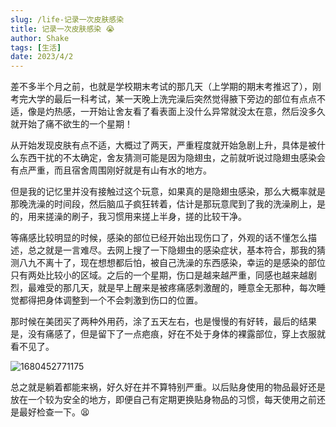 ```yaml
---
slug: /life-记录一次皮肤感染
title: 记录一次皮肤感染 😭
author: Shake
tags: [生活]
date: 2023/4/2
---
```


差不多半个月之前，也就是学校期末考试的那几天（上学期的期末考推迟了），刚考完大学的最后一科考试，某一天晚上洗完澡后突然觉得腋下旁边的部位有点点不适，像是灼热感，一开始让舍友看了看表面上没什么异常就没太在意，然后没多久就开始了痛不欲生的一个星期！

<!-- truncate -->

从开始发现皮肤有点不适，大概过了两天，严重程度就开始急剧上升，具体是被什么东西干扰的不太确定，舍友猜测可能是因为隐翅虫，之前就听说过隐翅虫感染会有点严重，而且宿舍周围刚好就是有山有水的地方。

但是我的记忆里并没有接触过这个玩意，如果真的是隐翅虫感染，那么大概率就是那晚洗澡的时间段，然后脑瓜子疯狂转着，估计是那玩意爬到了我的洗澡刷上，是的，用来搓澡的刷子，我习惯用来搓上半身，搓的比较干净。

等痛感比较明显的时候，感染的部位已经开始出现伤口了，外观的话不懂怎么描述，总之就是一言难尽。去网上搜了一下隐翅虫的感染症状，基本符合，那我的猜测八九不离十了，现在想想都后怕，被自己洗澡的东西感染，幸运的是感染的部位只有两处比较小的区域。之后的一个星期，伤口是越来越严重，同感也越来越剧烈，最难受的那几天，就是早上醒来是被疼痛感刺激醒的，睡意全无那种，每次睡觉都得把身体调整到一个不会刺激到伤口的位置。

那时候在美团买了两种外用药，涂了五天左右，也是慢慢的有好转，最后的结果是，没有痛感了，但是留下了一点疤痕，好在不处于身体的裸露部位，穿上衣服就看不见了。

![1680452771175](https://shake-picture.oss-cn-guangzhou.aliyuncs.com/Docusaurus/blog/life1680452771175.png)

总之就是躺着都能来祸，好久好在并不算特别严重。以后贴身使用的物品最好还是放在一个较为安全的地方，即便自己有定期更换贴身物品的习惯，每天使用之前还是最好检查一下。😫
